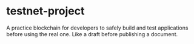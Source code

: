 # testnet-project
A practice blockchain for developers to safely build and test applications before using the real one. Like a draft before publishing a document.
